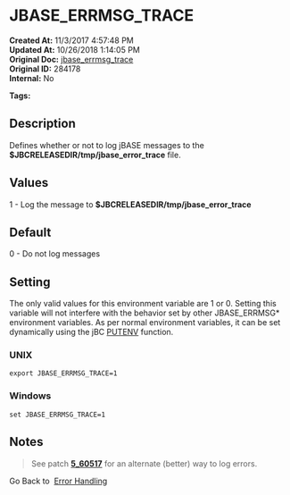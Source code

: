 # JBASE_ERRMSG_TRACE

**Created At:** 11/3/2017 4:57:48 PM  
**Updated At:** 10/26/2018 1:14:05 PM  
**Original Doc:** [jbase_errmsg_trace](https://docs.jbase.com/41717-environment-variables/jbase_errmsg_trace)  
**Original ID:** 284178  
**Internal:** No  

**Tags:**
<badge text='message logging' vertical='middle' />
<badge text='error messages' vertical='middle' />

## Description

Defines whether or not to log jBASE messages to the **$JBCRELEASEDIR/tmp/jbase\_error\_trace** file.

## Values

1 - Log the message to **$JBCRELEASEDIR/tmp/jbase\_error\_trace**

## Default

0 - Do not log messages

## Setting

The only valid values for this environment variable are 1 or 0. Setting this variable will not interfere with the behavior set by other JBASE\_ERRMSG\* environment variables. As per normal environment variables, it can be set dynamically using the jBC [PUTENV](./../../jbase-basic-%28jbc%29/putenv) function.

### UNIX

```
export JBASE_ERRMSG_TRACE=1
```

### Windows

```
set JBASE_ERRMSG_TRACE=1
```

## Notes

> See patch [**5\_60517**](./../../release-notes/pn5_60517) for an alternate (better) way to log errors.

Go Back to  [Error Handling](./../../jbase-basic-%28jbc%29/jbc-error-handling)
